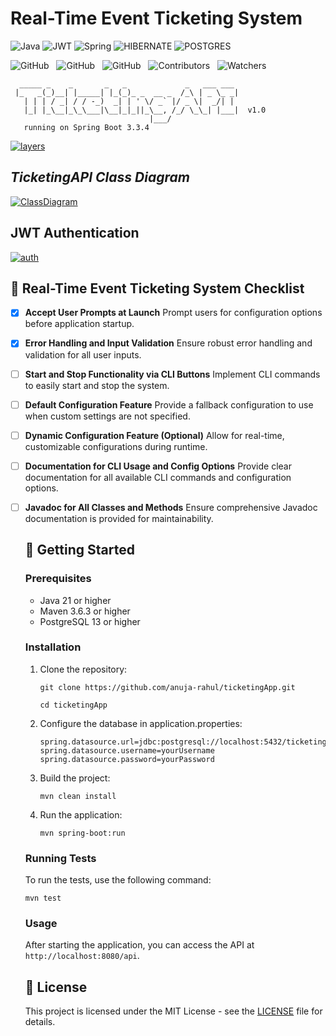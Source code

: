 # Real-Time Event Ticketing System

![Java](https://img.shields.io/badge/java-000?style=for-the-badge&logo=openjdk&logoColor=f89820)
![JWT](https://img.shields.io/badge/-JWT-000?style=for-the-badge&logo=json-web-tokens)
![Spring](https://img.shields.io/badge/spring-000?style=for-the-badge&logo=spring&logoColor=green)
![HIBERNATE](https://img.shields.io/badge/Hibernate-000?style=for-the-badge&logo=hibernate&logoColor=white)
![POSTGRES](https://img.shields.io/badge/-postgresql-000?style=for-the-badge&logo=postgresql)

![GitHub](https://img.shields.io/github/forks/anuja-rahul/ticketingApp?style&logo=github)
&nbsp;
![GitHub](https://img.shields.io/github/license/anuja-rahul/ticketingApp?style&logo=github)
&nbsp;
![GitHub](https://img.shields.io/github/stars/anuja-rahul/ticketingApp?style&logo=github)
&nbsp;
![Contributors](https://img.shields.io/github/contributors/anuja-rahul/ticketingApp?style&logo=github)
&nbsp;
![Watchers](https://img.shields.io/github/watchers/anuja-rahul/ticketingApp?style&logo=github)
&nbsp;

```shell
  _____ _    _       _   _             _   ___ ___
 |_   _(_)__| |_____| |_(_)_ _  __ _  /_\ | _ \_ _|
   | | | / _| / / -_)  _| | ' \/ _` |/ _ \|  _/| |
   |_| |_\__|_\_\___|\__|_|_||_\__, /_/ \_\_| |___|  v1.0
                               |___/
   running on Spring Boot 3.3.4
```

[![layers](https://mermaid.ink/img/pako:eNpVUsGO2yAU_BXr7dVxsLGxzVa9NNtTq0q7PVW-vBgco8XGArzdNMq_F5Ooq554M8O8xwAX6I2QwOFkcRmTb8-P3ZwkX62Z_dMskk-73efk8PNHZMN6I74E1RqtpY38B7zJL9K-qV5G7V7fhGe5GKe8seeofcD7HPR4RLcZN7nX6NxBDomQA67aJ4PSmj8QQlIX5r1K_kApvde730r4kZfL-yOkMEk7oRIh1mXr1IEf5SQ74KEUaF876OZr2IerNy_nuQfu7SpTWBeBXh4UhtuY_iefxHZS4ANqF0htUMgAL-DPS7w_5Xzo2Jt5UKeNX60O9Oj94vh-v8nZSflxPWa9mfZOiRGtH99atmcFa7CgktUUK0pFf8zbZijKfBA1yQuE6zWFBeet6zvwhmSkKvKGVoxWtGyqFM7Ac5LlJWN5WbZ0o1nw_DEmpCBZW7O8aauKVbRmpA4GGdN8vz19_AEpWLOexn8Bw7xf0R7x9S-eDK5R?type=png)](https://mermaid.live/edit#pako:eNpVUsGO2yAU_BXr7dVxsLGxzVa9NNtTq0q7PVW-vBgco8XGArzdNMq_F5Ooq554M8O8xwAX6I2QwOFkcRmTb8-P3ZwkX62Z_dMskk-73efk8PNHZMN6I74E1RqtpY38B7zJL9K-qV5G7V7fhGe5GKe8seeofcD7HPR4RLcZN7nX6NxBDomQA67aJ4PSmj8QQlIX5r1K_kApvde730r4kZfL-yOkMEk7oRIh1mXr1IEf5SQ74KEUaF876OZr2IerNy_nuQfu7SpTWBeBXh4UhtuY_iefxHZS4ANqF0htUMgAL-DPS7w_5Xzo2Jt5UKeNX60O9Oj94vh-v8nZSflxPWa9mfZOiRGtH99atmcFa7CgktUUK0pFf8zbZijKfBA1yQuE6zWFBeet6zvwhmSkKvKGVoxWtGyqFM7Ac5LlJWN5WbZ0o1nw_DEmpCBZW7O8aauKVbRmpA4GGdN8vz19_AEpWLOexn8Bw7xf0R7x9S-eDK5R)

## *TicketingAPI Class Diagram*

[//]: # ([![]&#40;https://mermaid.ink/img/pako:eNrtHV2TGzXyr0yZl9nDSUGKUGGLgsp-BJYjJJU1UHUsDxNb653LeMY3M16yR-E_dD_h3vhlp2-ppZZGY3uXo4qXZEdqtVqtVqvVarV_ncybBZkcT-ZV0XVnZbFsi9VVvShbMu_Lps5OZlc1r8ueL1Zlnf16VWfZh-Ijr5p6Oc0u-7b0_z_KbEjx9UjWZWuK8JemXYhChiYrFwCiLlYEFJBVUVYCZd-IMopV_MGKP8jmRX3-r01R5a_e_pNSf5S9bZqKFLVodFN0N6d0rLRRWfeijDDwDoN3ycAIt-l2qPwNMO1s9grwjX6ns44BO9zTrAjw02OhRehYRuzE7YNy72WxXpMWMFAU5YpPq2I9a4ScKZYdCUCr_vuOtGd9Y0HwktkrF4cGOtIT4JL0hqybruyb9o6R9fnnF3VP2utiTr74QmC7LuvFyd05G06u5vTVmi2ootpyFFvJ-Pdl13cuqGYl7PaStLflnAT6nLek6InLhttGzfuS9LzY7Sw0SNnbxWpdAeZb5bnDDTUhhyRlvT5t6utyqWlQBTmbP7_vDZtV0lO0naQ0l1MNCgWwEsjzmqlBJlGvYYkAKzb9Dan7cl6wKXzdNrelgH6OVmCNXhZ1saRtYAsxkk3LP1x0sonNDLdx3zZVZS2OQL3Tq2TBNPuB1Ium1Z-nm65vVsQU2PM9dVmjGN6SJZVh2skb-ccbqk1IRzXCG9Ktm7oj57Tn_m4LiVCVW49bJHchR-IL8EviwZklK7VOwWsxPb2NKmFr2wor2V32LlQtf5i93ZQVJptyBCeiGlG6mJaOM1LiEvzcRmE0Wwlc7wMkmgU6ognnQGj8Qd4FhyqkKiQ0ojYf2MfxRs6u3jfvSA1K6OKFNhDTbWpPjU216ABwJSAuh5RJbyAY2XBsA1wfkDAApEWMdx-UF4Q1irwxbRj5Y-BDQilAx0qlZQj48qV2Pbg9eup7mn3zS280PbbzDGv42HCYDcRo8K2aVH0fwq65clJ05PuebuqKE7pAS8OiZFvy83pxSqjioZI6ZeLqyex1066KvieLWbkiJ3cvy3rTk87q6rQqbTvkkSnQ69iAlHXXF_VcLt6-eEcu6vWm7zQrZO-PstuiKheUBbLe0AeYRc2pxYu2WdEecmNHYa1BQ6Rrjt3oJ8UFjHR_6D-2ZW-MDadYc_wX9ilZQ2GEjXF-SydSFNqGIBuY5iIGDMnwqi1avDrNTPOPmin6J11tfVHNyvk70nemdFW8F2WnxbqYUyvDVM2ldfSGUOYRyvo3lPMWPt7sDaHM74iqktyYNd90TZ27I2dTKivwsdOZifYcJhkdYohOw2LZkWar_I6eVqdK5JQA6FajD_3-wdacYWUn2W25Dm1AQ1vW6FNu0jnWISzlXKs45Fvwfk1uq2nHQlccp-cpzXS1tB1jWdXT0-2rTb9FiLG8FFZR7s7qkPPCEYdE707cdk6a_R39Qnv6gPaYfTEVHs95aYDFgZUm2zjrDfX_eKz0uT3EsYApuaeDbQ9GQg8RLIVOIr1KLGk-0i0QQOYMUn8f2WsAh2WzgIDzCoTw_fxICgu2mFNcRTgzgJdG1bg0nDardUX64m1FXmz6TUt8_eJgeN2WDd0K73BrcLNeWAR5sIKm0CBtDxVSlfvchn6qIT4kEfeADPP4ILZ4lwWi1Duaclvo22ZeVGd0VMzcdT5d5SLxKOUCYCVvFs97rFKwV1eqVcwsnO-0bjI2SXfSbJY3EFiZPucD3v_R6icyjNgocHLRoQWGEJi9sCng1uewwnHmWfajrnFPgsaiUHNdLBZRsQmaEwLakuFHTIZn0sa0zFX36COcwJUyT9314nT3LT124n3KhbOg9qxZo2lj-IEu3G1wQhBzSFfk-BphNchyc29v7kf-D-rJuS8px00euy7EWlG5ozILszPI_x00WUSlPIjz9_9Op12c4TN9cZbjjlIPbHj6MCp3WCMxf-YeHMAtU7sOt0-lAvPUy5GDI9jUsUVF4RG6qILEvyFzesoJ6kFdrSeTmez4VBrYuDLkRr_ttjDy-DBLCJ3yIFVBxg2Y9erW92KRuyLvUM4OADOv55O7U1v89K7JOlqqcwze9Ku22awJO1SwIdLBI1urnq2tfQpBifUOI6LKN2dFOU44VQNN26OkhPfn-AkHswc6hH7fLpdWwbhpEroWXbUXZ9IICB8BPCPKPXMEEXsKYpe-IrOkFTHCOVSVoPi64dPQoIEHj2oR_Zg68rhYYWdKDyAPLftpdv6ezDf0zxSX3UGYfnD-HGwVHXxtpC_Le5HEh1qaWkDPyHWxqZATolehjYmbol5URChndhfmnHy-lEO5IVXVYNeNZ2TVYP3ZpcAxjcfiCPyB45cotgd6_n5OOMlfc_J1v265HOYHcpgvSX_TLJ63y82K7dpN_wO7FsvxYo1rmn3d9-uvSbEgbSc-Lvui33TMUJhmP5K3obgTYWJsv7RZrdHm-i-vHevivG2bFgtV-apq3hbVadN28GbLLddTTLfo7kVZiZu3U_1hofyaSrK0QVgD-Znrk4Aw2KDZpoA8b0-20Lddxhy6LCrSuYVMFLqHO6r6FGK0-ES7bIoabTa4O4uav25Fbl83dly2gO27Il1XLNXhkakduSSo3qpJW1Qcm2xDTwtbeGjaZkTXf5g11_CGF4Gfgk6OfIIxTAGwAXoHyEU4AJikmX1BFc2yqGjPzaadm1WmeB6qz825UuOi6goGFIgFo1AFqj0tB8MIlSZaNAKcSw21h3OuTyhMxewCrkekjlFlgpfTTLQ7vSlYwKnj6DZ9W1SaqEa1HfZtMWe-tNOqKFcmyEB8ShHsZiws5vz9umzJAnfCi1lkt9UsgMYaq716H6n-OKoCMPtM33rL7oQiVnIAMEZ6tmVH6lqnMVAmghxWD7d2BIhzRNPzYlPzGPetYNQ0m9FFMRPySag91f-d3GVduawvavqXNS3fNsslxfC8W1Pa1MyAQj05VbMU-5AwCBm3vmnK-nXDl5Yz3QKSIWJ6XJSpa4BZ0b3b_rBVvdnFItDhtKgqZlRQIB2Q4ptl2-ya_2UU01pikmEJGztMwQOIo9QD8TwH5vwf3X18N0F8_9HqHd2U_iT7jxNUZVgGinPDI1geuoW3PWvhiMKRTwl2vBo2kYoO9SBG7h5eaIRCXJ3oQ5wqFXaI1-oJAaGDsfER54YjDOlFvcaAQShiDFDFIDoww8GHantVAUbeNhwEwPZhBUwt8hfNpl4EsXkAKDY6emGwkZoa-mJHUl4gVqnn6bao6HDZ-GnpTz9bha-uDf-gYPC1qujiH7YCw_yeAgjEvgjXumUrY0pNCuYtv8S7l0c547QXpNklDzLI-Pnlp88kwB7fsW-GjXFnVAB8yp2vGWx0XIN-XHbVqVX6yR1DbYZuuWMNWmoEsL0UnvFgaR6wRKeB1yaKtZ3EYhmU0goV5Ue6HwvCnCXBU5RLvgDlwRKpsYdUrjZVwSM-HXeBX5OrIscZ1sniV2u5gLvcidv0dJKDKRTockPm77in-5w5jUg9J4Fw5MVCubfAMcoy0_SE2-HltuQJF5zwq7u7sEHBSeLWapwixROXEwDICWDBqHq7uXNHBo53FmUcmQgjQFFR41CynSljlz-hqbFdqUhVPvQIifEqIcghEBXhRb0HnkLZ51n3oDxmehMFKWHikgQgPiXDIpsojMnr6EDSZmSpL9p-szYqqDHqxa_KmQfP0S3sRPN8va7khCt_YOeLrWkb0yZyZ2AHFZ8X_vHoRHAH-I4tFHmIO6wr7ZmCnaV2A5rnPu9TyOCAIUQIHebqMGv5n5fv2B0C3cOadtYsitAp0r6oZBEK0gsu7ZDXdHRserpAa75cTdfb7MamONoqdPO51Tf8M5cETGKAkoPFuaez7Iui8BWS55eculZJyO1-oOm9bykctxj2WHd_ySn9RuwzWGwrT_g4DJcyZfw6_YauewKc07iAnHTRQEBr9IF7vhQsQY66nINBPFYRjN2JnH1klQWMcwMxGXBAt9tc9qDOopYPjAMZx5pk85HxtVnDnZGuP69v1VDlZ25vpYLCn372ts_ZjXzM5UiZW56Ho1GnEpjLknddzoJFebWc3JM78fmd8b8EQz35hAtweJmL4M13wHG6aVuq3kWtuEYchcbhIgyTtMv0XIBCJwLSlaLA2zeOoUsId2RNinlf3hLQxntmwuDKRWVD7eDFGP-yy3MFDgY7OuPHR-iPx5kmJqdwklhJaDakN8D_A04pR6EmS0Jg3FdVI-dSNXPmyZvNPybLTnC80SkNjCnAImQSoTvGLTceRGHIydAeWmwg2T2MqpBGiwp0SwNnisgedI4Dw_j5mTWw4QbCRhlFvl0-PIALw_84NcgUGB-iXYavJX_B-B7FOhCWDSTnQdMiDGsnhC3Q9nDLoQGitwSL-Udgo_CAubKxIew5RglKerL2LR1RJ3dDuk-DHfp1sSQ6ssbaDBnybQBFntgI6YrZ0VgTZGjxwz9ugdytyVAsWcBkkFZCaJ34yJ63bXHHMUq9tt3GDgyw26xwaB_RdO4bNzH-2UdhtDIw5ml2-HKhwKeo_MZNy78mVhw6WEjDem050PTU4tWWSir90wL3awq_HXAF0MVbdjegSLs_tYOPDsbqiJ0oyHvf-4wfmDTVqeeuKLibuacEj7nQxBK81M7Q8DD3e2jXeHIIMBjNTnZaU8zj2VwUa_hHPBEAu0yNv8eywg_4Ra4XnzCQ2DBq6oKshyYEgRFu3YvvkzRi9LuSaLAC4EDU4A2_jedrnx6zRWDTV21Rs1ab_oaH8Gx52h32ZwnvdU2GJjDxTiCEVaTFoFzkwuXgsNWJi_BqYTCEV-1FQHgQPOyBsQyp09zKHeHzIFVMBKsYDoRgUL6HA5a691kxd4d1tWXtRiBpkuM9kFksgeeM7l48zijqcbAagpaC2oS2jmdMltk8CGUGsTUG8gQskKYiMe3rPdvq3urSNEJOgE3GlAwoSPTdvdU6GL2V9DrV6NZYCpZ9GJjsvxnloYlqNzyAi_EMHpVMCTwkWdxlfx5Z7HbwJb_iC-RuHczfwTpxl9TgGYRrMAejPQRDGAZ5YkfDOGqBWZIyXhEjyTbrneJAJtYkMhIHlUSt0GWKSHm1nJJoWYKOUkzxjEU7rpzdHijvm2ZZDN_f2NzyHETeiVprD9AFOeRrWrrrsfsBOhEPY1QflO1INjs_lR3OvlCCOwyD7f4PJLkD7B7IeBecDSy7BX4gwvPlHSS7S9p1AfLI2wp7Dyfd8_akYK69SGq-SBY-b_JCKxMFyffJA7Mksk1SQhavJ-tKVlzu-3KIRgW5iVkwvL7RagF0O9MpA7EgcViDi3oMneLl7NDwQ08LY8LgKVxYt7-qsE30VG3hq4OUjJmeXhjKkJOmLQ57ov_TaQsuqzERuYA_3BEThIs6j6VxdLKu_LEJOsChzBsMPB0EquFRwWdI3-RIOluMcTE0OdYAQaNxsDyxPIvv5fyGyhGaVTektMws42SGOZaanFDNhH_A8VC6P3rhNfUOT1TZw51I5QrRneAafrtFk6DwOwG5uvJ4vhR5Dw9AhFbHCHec0KE9OJqtZHi3AFG9HjhGF_JeL7xp2SG5Q_JqS9aoTmQ6CEsBwrC_UcgSJSlkNSRmg4jZD17A8w7BiJFO2DHXpztB0uzjegwmHp2KxFM_iJCM5uoua-igkniPIpYu5IdWCfciq9hOHN5-c-1DUDuYB2K25SPjcUB--cnCpH_6yaHt3n1-ohvfwB_0-wkwF68zXPCmwhquDti3Zo_HPusZ60IU-XrEVx7onfoDEvwjeQsdKLogtxOc0kZMzigdXc4-xDtYRrTeva9q_YNt2aNHX2T6mkNWSNnNHj-mdeIH8Y6z3_8jhvH7f4NQDMUQoOoKgbPn4mry8dUk-xuj7mpSOL9GxqrcXyhDcFiUKcELQoWf6zqE6h_qAhS2kDjHsU6bhX7SKs69UCufO2qAmjXWiJOwdDYC9GdYBkdhp9jfZSBzJ6s3q3IzfQ8SEcylkkiRwGK8vrsM5BYoO1YB1Z-LR-VEEIsx-itUflOZngdvC39gyG2s6NmDc3pI9vj_aRK6sFIrv0ucguRFOEzC0II0PwUjZRf72RXYK_JzFjuI7xCWGO_sBeYqbudXAuCKDIwEhfWFPg4u7oTxFkGNPvd_GsBmF5wqBBmkwefQ7go-mK8cdmmyZ-_R_OIstTXKPJgh1OYfrEnFmyJ6gXHtzV1AyKbzJMNfwEmYbkMeCqOUkUoXOyr48ucIYuOLtIsuGz9H5x6KJhGZl9PXl6cI_8NrMy6Kfjs3E1Qqh8bJoZP5MXkZOO0O1-nQfhVK65ZMuZt_SewfgZRAV7WTwsPthtEiKZA94dTVSN4MaHY6CS5YlZv0wmBBrHvUkIJ8x1pDC5oiuUywf8NkhDfPwc7TVvNw16EdKbWltxklU56-D4VpccUzdQxpsuLtLjaxdkBSrKvQmWCohXdpNZLNu-5hiYhjxxQsLwVcvlY2Cb50rW_e_PAbj4tUsFplgXV4GyPgxsuIyir9PKmhLk36v3in4zaJKMmdk6-Js9wpCxEwYmpS7K8ogtvILRsqtR7qbpfd2W04nvPBbocFvdt1a7df3w9LFoQUmduSoHz97sEFHpXAZt4L-OTp8VqOm594x733wI1V-s_ehvCkyL73pBYqNsyVwJUaVmFjg5Nhv5HHOBFowZ9rh-B9tZDUTXCh9y4nINORMQ6gcliPvshMGRCccv68By5K9gqFffPnKBLC-FSMIew8hkgWdqfdOFGPdTqkTmJt46ZPrOWwrWAFp1uefkyu3HDr8bzZa-fCu4esMLae62eLhS0mC0cMyThuJJMzJDbJiHY1R9EQP8HdgJ2MtAECNuSwHdna32-jUQdwnvyksTujGj3lYXMxarSk49nPnEsY-qDYJFwhIoDypUQiXAjlvjM1wFaUlwgDQ1wzrJpMJ_TItCrKxeR4wu-I2a5KVuRqckz_rEr2a16Tq_o3Clhs-ubyrp5Pjvt2Q6Z0P9wsbybH10XV0S8RM3JWFsu2WCmQdVH_o2lWGogsGIEvmwWh3bG0kxMOMzn-dfJ-cvzk6cePnzz7-Nmnn3307NNnz54-ezqd3E2OP3n6-LMnTz5-8sknTz_69Mlnz578Np38m2P96PHT3_4HfqnM8Q?type=png&#41;]&#40;https://mermaid.live/edit#pako:eNrtHV2TGzXyr0yZl9nDSUGKUGGLgsp-BJYjJJU1UHUsDxNb653LeMY3M16yR-E_dD_h3vhlp2-ppZZGY3uXo4qXZEdqtVqtVqvVarV_ncybBZkcT-ZV0XVnZbFsi9VVvShbMu_Lps5OZlc1r8ueL1Zlnf16VWfZh-Ijr5p6Oc0u-7b0_z_KbEjx9UjWZWuK8JemXYhChiYrFwCiLlYEFJBVUVYCZd-IMopV_MGKP8jmRX3-r01R5a_e_pNSf5S9bZqKFLVodFN0N6d0rLRRWfeijDDwDoN3ycAIt-l2qPwNMO1s9grwjX6ns44BO9zTrAjw02OhRehYRuzE7YNy72WxXpMWMFAU5YpPq2I9a4ScKZYdCUCr_vuOtGd9Y0HwktkrF4cGOtIT4JL0hqybruyb9o6R9fnnF3VP2utiTr74QmC7LuvFyd05G06u5vTVmi2ootpyFFvJ-Pdl13cuqGYl7PaStLflnAT6nLek6InLhttGzfuS9LzY7Sw0SNnbxWpdAeZb5bnDDTUhhyRlvT5t6utyqWlQBTmbP7_vDZtV0lO0naQ0l1MNCgWwEsjzmqlBJlGvYYkAKzb9Dan7cl6wKXzdNrelgH6OVmCNXhZ1saRtYAsxkk3LP1x0sonNDLdx3zZVZS2OQL3Tq2TBNPuB1Ium1Z-nm65vVsQU2PM9dVmjGN6SJZVh2skb-ccbqk1IRzXCG9Ktm7oj57Tn_m4LiVCVW49bJHchR-IL8EviwZklK7VOwWsxPb2NKmFr2wor2V32LlQtf5i93ZQVJptyBCeiGlG6mJaOM1LiEvzcRmE0Wwlc7wMkmgU6ognnQGj8Qd4FhyqkKiQ0ojYf2MfxRs6u3jfvSA1K6OKFNhDTbWpPjU216ABwJSAuh5RJbyAY2XBsA1wfkDAApEWMdx-UF4Q1irwxbRj5Y-BDQilAx0qlZQj48qV2Pbg9eup7mn3zS280PbbzDGv42HCYDcRo8K2aVH0fwq65clJ05PuebuqKE7pAS8OiZFvy83pxSqjioZI6ZeLqyex1066KvieLWbkiJ3cvy3rTk87q6rQqbTvkkSnQ69iAlHXXF_VcLt6-eEcu6vWm7zQrZO-PstuiKheUBbLe0AeYRc2pxYu2WdEecmNHYa1BQ6Rrjt3oJ8UFjHR_6D-2ZW-MDadYc_wX9ilZQ2GEjXF-SydSFNqGIBuY5iIGDMnwqi1avDrNTPOPmin6J11tfVHNyvk70nemdFW8F2WnxbqYUyvDVM2ldfSGUOYRyvo3lPMWPt7sDaHM74iqktyYNd90TZ27I2dTKivwsdOZifYcJhkdYohOw2LZkWar_I6eVqdK5JQA6FajD_3-wdacYWUn2W25Dm1AQ1vW6FNu0jnWISzlXKs45Fvwfk1uq2nHQlccp-cpzXS1tB1jWdXT0-2rTb9FiLG8FFZR7s7qkPPCEYdE707cdk6a_R39Qnv6gPaYfTEVHs95aYDFgZUm2zjrDfX_eKz0uT3EsYApuaeDbQ9GQg8RLIVOIr1KLGk-0i0QQOYMUn8f2WsAh2WzgIDzCoTw_fxICgu2mFNcRTgzgJdG1bg0nDardUX64m1FXmz6TUt8_eJgeN2WDd0K73BrcLNeWAR5sIKm0CBtDxVSlfvchn6qIT4kEfeADPP4ILZ4lwWi1Duaclvo22ZeVGd0VMzcdT5d5SLxKOUCYCVvFs97rFKwV1eqVcwsnO-0bjI2SXfSbJY3EFiZPucD3v_R6icyjNgocHLRoQWGEJi9sCng1uewwnHmWfajrnFPgsaiUHNdLBZRsQmaEwLakuFHTIZn0sa0zFX36COcwJUyT9314nT3LT124n3KhbOg9qxZo2lj-IEu3G1wQhBzSFfk-BphNchyc29v7kf-D-rJuS8px00euy7EWlG5ozILszPI_x00WUSlPIjz9_9Op12c4TN9cZbjjlIPbHj6MCp3WCMxf-YeHMAtU7sOt0-lAvPUy5GDI9jUsUVF4RG6qILEvyFzesoJ6kFdrSeTmez4VBrYuDLkRr_ttjDy-DBLCJ3yIFVBxg2Y9erW92KRuyLvUM4OADOv55O7U1v89K7JOlqqcwze9Ku22awJO1SwIdLBI1urnq2tfQpBifUOI6LKN2dFOU44VQNN26OkhPfn-AkHswc6hH7fLpdWwbhpEroWXbUXZ9IICB8BPCPKPXMEEXsKYpe-IrOkFTHCOVSVoPi64dPQoIEHj2oR_Zg68rhYYWdKDyAPLftpdv6ezDf0zxSX3UGYfnD-HGwVHXxtpC_Le5HEh1qaWkDPyHWxqZATolehjYmbol5URChndhfmnHy-lEO5IVXVYNeNZ2TVYP3ZpcAxjcfiCPyB45cotgd6_n5OOMlfc_J1v265HOYHcpgvSX_TLJ63y82K7dpN_wO7FsvxYo1rmn3d9-uvSbEgbSc-Lvui33TMUJhmP5K3obgTYWJsv7RZrdHm-i-vHevivG2bFgtV-apq3hbVadN28GbLLddTTLfo7kVZiZu3U_1hofyaSrK0QVgD-Znrk4Aw2KDZpoA8b0-20Lddxhy6LCrSuYVMFLqHO6r6FGK0-ES7bIoabTa4O4uav25Fbl83dly2gO27Il1XLNXhkakduSSo3qpJW1Qcm2xDTwtbeGjaZkTXf5g11_CGF4Gfgk6OfIIxTAGwAXoHyEU4AJikmX1BFc2yqGjPzaadm1WmeB6qz825UuOi6goGFIgFo1AFqj0tB8MIlSZaNAKcSw21h3OuTyhMxewCrkekjlFlgpfTTLQ7vSlYwKnj6DZ9W1SaqEa1HfZtMWe-tNOqKFcmyEB8ShHsZiws5vz9umzJAnfCi1lkt9UsgMYaq716H6n-OKoCMPtM33rL7oQiVnIAMEZ6tmVH6lqnMVAmghxWD7d2BIhzRNPzYlPzGPetYNQ0m9FFMRPySag91f-d3GVduawvavqXNS3fNsslxfC8W1Pa1MyAQj05VbMU-5AwCBm3vmnK-nXDl5Yz3QKSIWJ6XJSpa4BZ0b3b_rBVvdnFItDhtKgqZlRQIB2Q4ptl2-ya_2UU01pikmEJGztMwQOIo9QD8TwH5vwf3X18N0F8_9HqHd2U_iT7jxNUZVgGinPDI1geuoW3PWvhiMKRTwl2vBo2kYoO9SBG7h5eaIRCXJ3oQ5wqFXaI1-oJAaGDsfER54YjDOlFvcaAQShiDFDFIDoww8GHantVAUbeNhwEwPZhBUwt8hfNpl4EsXkAKDY6emGwkZoa-mJHUl4gVqnn6bao6HDZ-GnpTz9bha-uDf-gYPC1qujiH7YCw_yeAgjEvgjXumUrY0pNCuYtv8S7l0c547QXpNklDzLI-Pnlp88kwB7fsW-GjXFnVAB8yp2vGWx0XIN-XHbVqVX6yR1DbYZuuWMNWmoEsL0UnvFgaR6wRKeB1yaKtZ3EYhmU0goV5Ue6HwvCnCXBU5RLvgDlwRKpsYdUrjZVwSM-HXeBX5OrIscZ1sniV2u5gLvcidv0dJKDKRTockPm77in-5w5jUg9J4Fw5MVCubfAMcoy0_SE2-HltuQJF5zwq7u7sEHBSeLWapwixROXEwDICWDBqHq7uXNHBo53FmUcmQgjQFFR41CynSljlz-hqbFdqUhVPvQIifEqIcghEBXhRb0HnkLZ51n3oDxmehMFKWHikgQgPiXDIpsojMnr6EDSZmSpL9p-szYqqDHqxa_KmQfP0S3sRPN8va7khCt_YOeLrWkb0yZyZ2AHFZ8X_vHoRHAH-I4tFHmIO6wr7ZmCnaV2A5rnPu9TyOCAIUQIHebqMGv5n5fv2B0C3cOadtYsitAp0r6oZBEK0gsu7ZDXdHRserpAa75cTdfb7MamONoqdPO51Tf8M5cETGKAkoPFuaez7Iui8BWS55eculZJyO1-oOm9bykctxj2WHd_ySn9RuwzWGwrT_g4DJcyZfw6_YauewKc07iAnHTRQEBr9IF7vhQsQY66nINBPFYRjN2JnH1klQWMcwMxGXBAt9tc9qDOopYPjAMZx5pk85HxtVnDnZGuP69v1VDlZ25vpYLCn372ts_ZjXzM5UiZW56Ho1GnEpjLknddzoJFebWc3JM78fmd8b8EQz35hAtweJmL4M13wHG6aVuq3kWtuEYchcbhIgyTtMv0XIBCJwLSlaLA2zeOoUsId2RNinlf3hLQxntmwuDKRWVD7eDFGP-yy3MFDgY7OuPHR-iPx5kmJqdwklhJaDakN8D_A04pR6EmS0Jg3FdVI-dSNXPmyZvNPybLTnC80SkNjCnAImQSoTvGLTceRGHIydAeWmwg2T2MqpBGiwp0SwNnisgedI4Dw_j5mTWw4QbCRhlFvl0-PIALw_84NcgUGB-iXYavJX_B-B7FOhCWDSTnQdMiDGsnhC3Q9nDLoQGitwSL-Udgo_CAubKxIew5RglKerL2LR1RJ3dDuk-DHfp1sSQ6ssbaDBnybQBFntgI6YrZ0VgTZGjxwz9ugdytyVAsWcBkkFZCaJ34yJ63bXHHMUq9tt3GDgyw26xwaB_RdO4bNzH-2UdhtDIw5ml2-HKhwKeo_MZNy78mVhw6WEjDem050PTU4tWWSir90wL3awq_HXAF0MVbdjegSLs_tYOPDsbqiJ0oyHvf-4wfmDTVqeeuKLibuacEj7nQxBK81M7Q8DD3e2jXeHIIMBjNTnZaU8zj2VwUa_hHPBEAu0yNv8eywg_4Ra4XnzCQ2DBq6oKshyYEgRFu3YvvkzRi9LuSaLAC4EDU4A2_jedrnx6zRWDTV21Rs1ab_oaH8Gx52h32ZwnvdU2GJjDxTiCEVaTFoFzkwuXgsNWJi_BqYTCEV-1FQHgQPOyBsQyp09zKHeHzIFVMBKsYDoRgUL6HA5a691kxd4d1tWXtRiBpkuM9kFksgeeM7l48zijqcbAagpaC2oS2jmdMltk8CGUGsTUG8gQskKYiMe3rPdvq3urSNEJOgE3GlAwoSPTdvdU6GL2V9DrV6NZYCpZ9GJjsvxnloYlqNzyAi_EMHpVMCTwkWdxlfx5Z7HbwJb_iC-RuHczfwTpxl9TgGYRrMAejPQRDGAZ5YkfDOGqBWZIyXhEjyTbrneJAJtYkMhIHlUSt0GWKSHm1nJJoWYKOUkzxjEU7rpzdHijvm2ZZDN_f2NzyHETeiVprD9AFOeRrWrrrsfsBOhEPY1QflO1INjs_lR3OvlCCOwyD7f4PJLkD7B7IeBecDSy7BX4gwvPlHSS7S9p1AfLI2wp7Dyfd8_akYK69SGq-SBY-b_JCKxMFyffJA7Mksk1SQhavJ-tKVlzu-3KIRgW5iVkwvL7RagF0O9MpA7EgcViDi3oMneLl7NDwQ08LY8LgKVxYt7-qsE30VG3hq4OUjJmeXhjKkJOmLQ57ov_TaQsuqzERuYA_3BEThIs6j6VxdLKu_LEJOsChzBsMPB0EquFRwWdI3-RIOluMcTE0OdYAQaNxsDyxPIvv5fyGyhGaVTektMws42SGOZaanFDNhH_A8VC6P3rhNfUOT1TZw51I5QrRneAafrtFk6DwOwG5uvJ4vhR5Dw9AhFbHCHec0KE9OJqtZHi3AFG9HjhGF_JeL7xp2SG5Q_JqS9aoTmQ6CEsBwrC_UcgSJSlkNSRmg4jZD17A8w7BiJFO2DHXpztB0uzjegwmHp2KxFM_iJCM5uoua-igkniPIpYu5IdWCfciq9hOHN5-c-1DUDuYB2K25SPjcUB--cnCpH_6yaHt3n1-ohvfwB_0-wkwF68zXPCmwhquDti3Zo_HPusZ60IU-XrEVx7onfoDEvwjeQsdKLogtxOc0kZMzigdXc4-xDtYRrTeva9q_YNt2aNHX2T6mkNWSNnNHj-mdeIH8Y6z3_8jhvH7f4NQDMUQoOoKgbPn4mry8dUk-xuj7mpSOL9GxqrcXyhDcFiUKcELQoWf6zqE6h_qAhS2kDjHsU6bhX7SKs69UCufO2qAmjXWiJOwdDYC9GdYBkdhp9jfZSBzJ6s3q3IzfQ8SEcylkkiRwGK8vrsM5BYoO1YB1Z-LR-VEEIsx-itUflOZngdvC39gyG2s6NmDc3pI9vj_aRK6sFIrv0ucguRFOEzC0II0PwUjZRf72RXYK_JzFjuI7xCWGO_sBeYqbudXAuCKDIwEhfWFPg4u7oTxFkGNPvd_GsBmF5wqBBmkwefQ7go-mK8cdmmyZ-_R_OIstTXKPJgh1OYfrEnFmyJ6gXHtzV1AyKbzJMNfwEmYbkMeCqOUkUoXOyr48ucIYuOLtIsuGz9H5x6KJhGZl9PXl6cI_8NrMy6Kfjs3E1Qqh8bJoZP5MXkZOO0O1-nQfhVK65ZMuZt_SewfgZRAV7WTwsPthtEiKZA94dTVSN4MaHY6CS5YlZv0wmBBrHvUkIJ8x1pDC5oiuUywf8NkhDfPwc7TVvNw16EdKbWltxklU56-D4VpccUzdQxpsuLtLjaxdkBSrKvQmWCohXdpNZLNu-5hiYhjxxQsLwVcvlY2Cb50rW_e_PAbj4tUsFplgXV4GyPgxsuIyir9PKmhLk36v3in4zaJKMmdk6-Js9wpCxEwYmpS7K8ogtvILRsqtR7qbpfd2W04nvPBbocFvdt1a7df3w9LFoQUmduSoHz97sEFHpXAZt4L-OTp8VqOm594x733wI1V-s_ehvCkyL73pBYqNsyVwJUaVmFjg5Nhv5HHOBFowZ9rh-B9tZDUTXCh9y4nINORMQ6gcliPvshMGRCccv68By5K9gqFffPnKBLC-FSMIew8hkgWdqfdOFGPdTqkTmJt46ZPrOWwrWAFp1uefkyu3HDr8bzZa-fCu4esMLae62eLhS0mC0cMyThuJJMzJDbJiHY1R9EQP8HdgJ2MtAECNuSwHdna32-jUQdwnvyksTujGj3lYXMxarSk49nPnEsY-qDYJFwhIoDypUQiXAjlvjM1wFaUlwgDQ1wzrJpMJ_TItCrKxeR4wu-I2a5KVuRqckz_rEr2a16Tq_o3Clhs-ubyrp5Pjvt2Q6Z0P9wsbybH10XV0S8RM3JWFsu2WCmQdVH_o2lWGogsGIEvmwWh3bG0kxMOMzn-dfJ-cvzk6cePnzz7-Nmnn3307NNnz54-ezqd3E2OP3n6-LMnTz5-8sknTz_69Mlnz578Np38m2P96PHT3_4HfqnM8Q&#41;)
[![ClassDiagram](diagrams/ticketingappIntellij.png)](https://github.com/anuja-rahul/ticketingApp/blob/main/diagrams/ticketingappIntellij.png)


## JWT Authentication

[![auth](https://mermaid.ink/img/pako:eNqFVFFv2jAQ_iuWnzaNQkJIAD9UmsqqblqlrrBNmngx9kGsBjuzna6s4r_PTgyFJtvygMjdfffdZ3-5Z8wUB0ywgZ8VSAYzQTeabpcSuaek2gomSiotuioESNuOf_q-eF_Z_FoUFnRneg76UTBo574a0DOwVBTmrzVzYJUWdtfOzIQpqWU5aA8uoGO2KyWtVkXRNdiMWrqixlE2uUbfxeXluzNFxE0gObpZLO7QvT8jE3jOqhzsFeoqB_bgi9BCPUDgaH5pYdGtMEbIDVIafZSPtBDc1zb5dnfXvhmPNIOMogS9uVZ6JTgH-baBQWEAfftfq0ZfOG7S1FMLrycNwFDnUe3LIuizory-RRQyL-B2uVdxccrdDTxhDYDTY230eeTpiXbKPDjHEZW1xEPAuwKe7I0q-KGNfw7pLtp5xRgYs5T_4Gv5kaA7asyxLwq8Ly1aCN_mxbMEuSv-RTU_N15t1mNRzRysTNCXCvTuxNpHphCptZ0y3IOttKzznd19fYewALsHUyp5RtSS9Nq7wyhCb8J5HpwruT9Z3MNb0FsquNtHzz61xDaHLSwxcX851Q9LvJR7V0crq-Y7yTCxuoIeruobDrvrPPiBC6s0Jmvqvo8eLpxlwb0-Y7sr_eLbCGNdR6bkWmx8vNKFC-fWloYMBj7d3wibV6s-U9uBETx3WyR_nGaDbJhN6DCBbJzQNEk4W8XTyXo4itd8HMVDivf7HnbLxnd9wmQS9aN0GE-SNEvSZDRJe3iHSRz141GWxaPRNPHhzGF-K-VURP3pOIsn0zTN0mScRWMHgFrNbbOz69Xdw1pVm_wo0PH9qOH1-_4PXujrmQ?type=png)](https://mermaid.live/edit#pako:eNqFVFFv2jAQ_iuWnzaNQkJIAD9UmsqqblqlrrBNmngx9kGsBjuzna6s4r_PTgyFJtvygMjdfffdZ3-5Z8wUB0ywgZ8VSAYzQTeabpcSuaek2gomSiotuioESNuOf_q-eF_Z_FoUFnRneg76UTBo574a0DOwVBTmrzVzYJUWdtfOzIQpqWU5aA8uoGO2KyWtVkXRNdiMWrqixlE2uUbfxeXluzNFxE0gObpZLO7QvT8jE3jOqhzsFeoqB_bgi9BCPUDgaH5pYdGtMEbIDVIafZSPtBDc1zb5dnfXvhmPNIOMogS9uVZ6JTgH-baBQWEAfftfq0ZfOG7S1FMLrycNwFDnUe3LIuizory-RRQyL-B2uVdxccrdDTxhDYDTY230eeTpiXbKPDjHEZW1xEPAuwKe7I0q-KGNfw7pLtp5xRgYs5T_4Gv5kaA7asyxLwq8Ly1aCN_mxbMEuSv-RTU_N15t1mNRzRysTNCXCvTuxNpHphCptZ0y3IOttKzznd19fYewALsHUyp5RtSS9Nq7wyhCb8J5HpwruT9Z3MNb0FsquNtHzz61xDaHLSwxcX851Q9LvJR7V0crq-Y7yTCxuoIeruobDrvrPPiBC6s0Jmvqvo8eLpxlwb0-Y7sr_eLbCGNdR6bkWmx8vNKFC-fWloYMBj7d3wibV6s-U9uBETx3WyR_nGaDbJhN6DCBbJzQNEk4W8XTyXo4itd8HMVDivf7HnbLxnd9wmQS9aN0GE-SNEvSZDRJe3iHSRz141GWxaPRNPHhzGF-K-VURP3pOIsn0zTN0mScRWMHgFrNbbOz69Xdw1pVm_wo0PH9qOH1-_4PXujrmQ)

## 🎫 Real-Time Event Ticketing System Checklist

- [x] **Accept User Prompts at Launch**
  Prompt users for configuration options before application startup.

- [x] **Error Handling and Input Validation**
  Ensure robust error handling and validation for all user inputs.

- [ ] **Start and Stop Functionality via CLI Buttons**
  Implement CLI commands to easily start and stop the system.

- [ ] **Default Configuration Feature**
  Provide a fallback configuration to use when custom settings are not specified.

- [ ] **Dynamic Configuration Feature (Optional)**
  Allow for real-time, customizable configurations during runtime.

- [ ] **Documentation for CLI Usage and Config Options**
  Provide clear documentation for all available CLI commands and configuration options.

- [ ] **Javadoc for All Classes and Methods**
  Ensure comprehensive Javadoc documentation is provided for maintainability.

  ## 🚀 Getting Started

  ### Prerequisites

  - Java 21 or higher
  - Maven 3.6.3 or higher
  - PostgreSQL 13 or higher

  ### Installation

  1. Clone the repository:

      ```shell
      git clone https://github.com/anuja-rahul/ticketingApp.git

      cd ticketingApp
      ```

  2. Configure the database in application.properties:

      ```properties
      spring.datasource.url=jdbc:postgresql://localhost:5432/ticketingapp
      spring.datasource.username=yourUsername
      spring.datasource.password=yourPassword
      ```

  3. Build the project:

      ```shell
      mvn clean install
      ```

  4. Run the application:

      ```shell
      mvn spring-boot:run
      ```

  ### Running Tests

  To run the tests, use the following command:

  ```shell
  mvn test
  ```

  ### Usage

  After starting the application, you can access the API at `http://localhost:8080/api`.

  ## 📄 License

  This project is licensed under the MIT License - see the [LICENSE](LICENSE) file for details.

